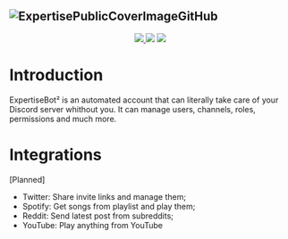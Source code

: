 ![ExpertisePublicCoverImageGitHub](https://i.imgur.com/unrX2de.jpg)
---
<p align="center">
 <a href="https://lgtm.com/projects/g/iLuiizUHD/ExpertiseBotRewritten/context:python" target="_blank">
  <img src="https://img.shields.io/lgtm/grade/python/g/iLuiizUHD/ExpertiseBotRewritten.svg?logo=lgtm&logoWidth=18"/>
 </a>
 <img src="https://img.shields.io/github/license/iLuiizUHD/ExpertiseBot2"/>
 <img src="https://img.shields.io/badge/Python-3.8-orange"/>
</p>

# Introduction
ExpertiseBot² is an automated account that can literally take care of your Discord server whithout you. It can manage users, channels, roles, permissions and much more.

# Integrations
[Planned]
 - Twitter: Share invite links and manage them;
 - Spotify: Get songs from playlist and play them;
 - Reddit: Send latest post from subreddits;
 - YouTube: Play anything from YouTube
